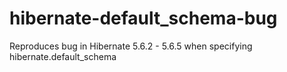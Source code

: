 # hibernate-default_schema-bug
Reproduces bug in Hibernate 5.6.2 - 5.6.5 when specifying hibernate.default_schema
